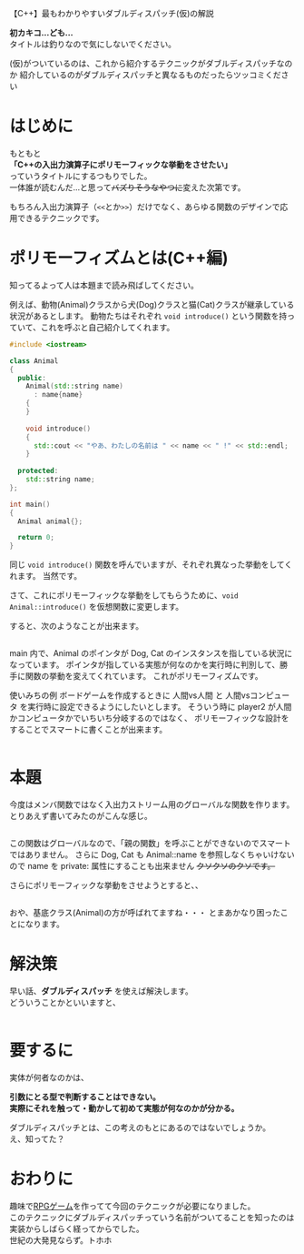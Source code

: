 【C++】最もわかりやすいダブルディスパッチ(仮)の解説

**初カキコ…ども…**  
タイトルは釣りなので気にしないでください。

(仮)がついているのは、これから紹介するテクニックがダブルディスパッチなのか
紹介しているのがダブルディスパッチと異なるものだったらツッコミください

# はじめに
もともと  
**「C++の入出力演算子にポリモーフィックな挙動をさせたい」**  
っていうタイトルにするつもりでした。  
一体誰が読むんだ…と思って~~バズりそうなやつに~~変えた次第です。  

もちろん入出力演算子（`<<`とか`>>`）だけでなく、あらゆる関数のデザインで応用できるテクニックです。

# ポリモーフィズムとは(C++編)
知ってるよって人は本題まで読み飛ばしてください。

例えば、動物(Animal)クラスから犬(Dog)クラスと猫(Cat)クラスが継承している状況があるとします。
動物たちはそれぞれ `void introduce()` という関数を持っていて、これを呼ぶと自己紹介してくれます。

```C++
#include <iostream>

class Animal
{
  public:
    Animal(std::string name)
      : name{name}
    {
    }
  
    void introduce()
    {
      std::cout << "やあ、わたしの名前は " << name << " !" << std::endl;
    }
  
  protected:
    std::string name;
};

int main()
{
  Animal animal{};

  return 0;
}
```


同じ `void introduce()` 関数を呼んでいますが、それぞれ異なった挙動をしてくれます。
当然です。

さて、これにポリモーフィックな挙動をしてもらうために、`void Animal::introduce()` を仮想関数に変更します。

すると、次のようなことが出来ます。

```C++
```

main 内で、Animal のポインタが Dog, Cat のインスタンスを指している状況になっています。
ポインタが指している実態が何なのかを実行時に判別して、勝手に関数の挙動を変えてくれています。
これがポリモーフィズムです。

使いみちの例
ボードゲームを作成するときに
人間vs人間 と 人間vsコンピュータ を実行時に設定できるようにしたいとします。
そういう時に player2 が人間かコンピュータかでいちいち分岐するのではなく、
ポリモーフィックな設計をすることでスマートに書くことが出来ます。

```C++
```

# 本題

今度はメンバ関数ではなく入出力ストリーム用のグローバルな関数を作ります。
とりあえず書いてみたのがこんな感じ。

```C++
```

この関数はグローバルなので、「親の関数」を呼ぶことができないのでスマートではありません。
さらに Dog, Cat も Animal::name を参照しなくちゃいけないので
name を private: 属性にすることも出来ません
~~クソクソのクソです。~~

さらにポリモーフィックな挙動をさせようとすると、、

```C++
```

おや、基底クラス(Animal)の方が呼ばれてますね・・・
とまあかなり困ったことになります。


# 解決策
早い話、**ダブルディスパッチ** を使えば解決します。  
どういうことかといいますと、  

```C++
```

# 要するに
実体が何者なのかは、

**引数にとる型で判断することはできない。**  
**実際にそれを触って・動かして初めて実態が何なのかが分かる。**  

ダブルディスパッチとは、この考えのもとにあるのではないでしょうか。  
え、知ってた？


# おわりに
趣味で[RPGゲーム](https://github.com/tanacchi/rogue_game)を作ってて今回のテクニックが必要になりました。  
このテクニックにダブルディスパッチっていう名前がついてることを知ったのは  
実装からしばらく経ってからでした。  
世紀の大発見ならず。トホホ

